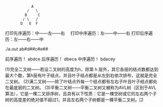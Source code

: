                 A
			  /   \
			 B     C
			/ \   / 
		   D   E  F

打印先序遍历：中——左——右　
打印中序遍历：左——中——右
打印后序遍历：左——右——中

 ./a.out
ab#d##c#e##

 前序遍历！
 abdce
 后序遍历！
 dbeca
 中序遍历！
 bdacey


 (1)完全二叉树——若设二叉树的高度为h，除第 h 层外，其它各层的结点数都达到最大个数，第h层有叶子结点，并且叶子结点都是从左到右依次排布，这就是完全二叉树。
 (2)满二叉树——除了叶结点外每一个结点都有左右子叶且叶子结点都处在最底层的二叉树。
 (3)平衡二叉树——平衡二叉树又被称为AVL树（区别于AVL算法），它是一棵二叉排序树，且具有以下性质：它是一棵空树或它的左右两个子树的高度差的绝对值不超过1，并且左右两个子树都是一棵平衡二叉树。[2

